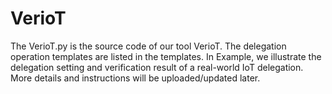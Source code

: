 # VerioT
The VerioT.py is the source code of our tool VerioT.
The delegation operation templates are listed in the templates.
In Example, we illustrate the delegation setting and verification result of a real-world IoT delegation.
More details and instructions will be uploaded/updated later.
